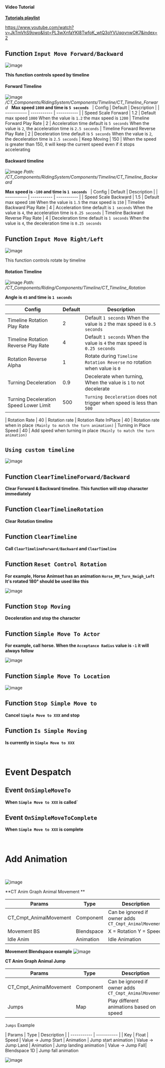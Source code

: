#### Video Tutorial

**[Tutorials playlist](https://www.youtube.com/playlist?list=PL3wXnfaYKI8TwfoK_wtQ3oYVUqqynwOK7)**

https://www.youtube.com/watch?v=JkTmVhS9owo&list=PL3wXnfaYKI8TwfoK_wtQ3oYVUqqynwOK7&index=2


## **Function `Input Move Forward/Backward`**
![image](https://user-images.githubusercontent.com/87846878/169575402-b01fbd22-8158-46a5-8de2-0f91763eb405.png)

**This function controls speed by timeline**

#### **Forward Timeline**
![image](https://user-images.githubusercontent.com/87846878/169575431-f0502bcf-3fe2-478b-8fdf-0b35a459d09a.png)
*/CT_Components/RidingSystem/Components/Timeline/CT_Timeline_Forward*
&nbsp;
 **Max speed `1000` and time is `5 seconds`**
&nbsp;
| Config   | Default   | Description |
| ----------- | ----------- | ----------- |
| Speed Scale Forward |  1.2 |  Default max speed `1000` When the value is `1.2` the max speed is `1200`
| Timeline Forward Play Rate |  2 |  Acceleration time default is `5 seconds`  When the value is `2`, the acceleration time is `2.5 seconds` 
| Timeline Forward Reverse Play Rate |  2 |   Deceleration time default is `5 seconds`  When the value is `2`, the deceleration time is `2.5 seconds` 
| Keep Moving |  150 |  When the speed is greater than 150, it will keep the current speed even if it stops accelerating
&nbsp;
#### **Backward timeline**
![image](https://user-images.githubusercontent.com/87846878/169575483-848ffe56-05c8-4f36-a390-c628bc87527d.png)
*Path: /CT_Components/RidingSystem/Components/Timeline/CT_Timeline_Backward*

**Max speed is `-100` and time is `1 seconds`** 
&nbsp;
| Config   | Default   | Description |
| ----------- | ----------- | ----------- |
| Speed Scale Backward  |  1.5 |  Default max speed `100` When the value is `1.5` the max speed is `150`
| Timeline Backward Play Rate |  4 |  Acceleration time default is `1 seconds`  When the value is `4`, the acceleration time is `0.25 seconds` 
| Timeline Backward Reverse Play Rate |  4 |   Deceleration time default is `1 seconds`  When the value is `4`, the deceleration time is `0.25 seconds` 
&nbsp;
## **Function `Input Move Right/Left`**
![image](https://user-images.githubusercontent.com/87846878/169575568-e3c6c07c-9446-4e7e-be2c-7ac5fbf6ead4.png)

This function controls rotate by timeline


#### **Rotation Timeline**
![image](https://user-images.githubusercontent.com/87846878/169575682-e5238e61-5b43-4732-bb32-8341550f9d62.png)
*Path: /CT_Components/Riding/Components/Timeline/CT_Timeline_Rotation*

**Angle is `45` and time is `1 seconds`** 

| Config   | Default   | Description |
| ----------- | ----------- | ----------- |
| Timeline Rotation Play Rate |  2 |  Default `1 seconds` When the value is `2` the max speed is `0.5 seconds`
| Timeline Rotation Reverse Play Rate |  4 |  Default `1 seconds` When the value is `4` the max speed is `0.25 seconds`
| Rotation Reverse Alpha |  1 | Rotate during `Timeline Rotation Reverse` no rotation when value is `0`
| Turning Deceleration |  0.9 |  Decelerate when turning, When the value is  `1`  to not decelerate
| Turning Deceleration Speed Lower Limit |  500 |  `Turning Deceleration` does not trigger when speed is less than `500`

| Rotation Rate |  40 |  Rotation rate
| Rotation Rate InPlace |  40 |  Rotation rate when in place `(Mainly to match the turn animation)`
| Turning in Place Speed |  40 |  Add speed when turning in place `(Mainly to match the turn animation)`

## **`Using custom timeline`**

![image](https://user-images.githubusercontent.com/87846878/169575867-9e80af99-76ad-4be1-96cf-2c7a4cd8108c.png)

## **Function `ClearTimelineForward/Backward`**
**Clear Forward & Backward timeline. This function will stop character immediately**


## **Function `ClearTimelineRotation`**
**Clear Rotation timeline**

## **Function `ClearTimeline`**
**Call `ClearTimelineForward/Backward` and  `ClearTimeline`**


## **Function `Reset Control Rotation`**
**For example, Horse Animset has an animation `Horse_RM_Turn_Neigh_Left` It's rotated 180°  should be used like this**

![image](https://user-images.githubusercontent.com/87846878/169576093-0225c3f1-1e36-48b2-9ee4-ee9b2b1040d3.png)

## **Function `Stop Moving`**
**Deceleration and stop the character**




## **Function `Simple Move To Actor`**
**For example, call horse. When the `Acceptance Radius` value is `-1`  it will always follow**

![image](https://user-images.githubusercontent.com/87846878/169576249-0ba24ea2-230a-4ba7-884c-ed101a6ffd84.png)

## **Function `Simple Move To Location`**

![image](https://user-images.githubusercontent.com/87846878/169576341-1ac75390-8667-4e81-85d5-7b1d626da598.png)

## **Function `Stop Simple Move to`**
**Cancel `Simple Move to XXX` and stop**

## **Function `Is Simple Moving`**
**Is currently in `Simple Move to XXX`**

&nbsp;
# Event Despatch

## **Event `OnSimpleMoveTo`**
**When `Simple Move to XXX` is called`**

## **Event `OnSimpleMoveToComplete`**
**When `Simple Move to XXX` is complete**

&nbsp;
# Add Animation
&nbsp;

![image](https://user-images.githubusercontent.com/87846878/169576393-c3602575-54df-495d-87fb-80426f0de3a6.png)

**CT Anim Graph Animal Movement **

| Params | Type | Description |
| ----------- | ----------- | ----------- |
| CT_Cmpt_AnimalMovement |  Component| Can be ignored if owner adds `CT_Cmpt_AnimalMovement`
| Movement BS |  Blendspace |   X = Rotation Y = Speed
| Idle Anim |  Animation |  Idle Animation


**Movement Blendspace example**
![image](https://user-images.githubusercontent.com/87846878/169576435-22dbefba-819f-459b-93f6-8c8e6b71fac0.png)

**CT Anim Graph Animal Jump**

| Params | Type | Description |
| ----------- | ----------- | ----------- |
| CT_Cmpt_AnimalMovement |  Component|  Can be ignored if owner adds `CT_Cmpt_AnimalMovement`
| Jumps |  Map | Play different animations based on speed

`Jumps` Example

| Params | Type | Description  |
| ----------- | ----------- |
| Key |  Float |  Speed
| Value -> Jump Start |  Animation |  Jump start animation
| Value -> Jump Land |  Animation |  Jump landing animation
| Value -> Jump Fall|   Blendspace 1D |  Jump fall animation

![image](https://user-images.githubusercontent.com/87846878/169576473-6c3e7432-939d-4edb-86dd-1963e95fd1bd.png)
